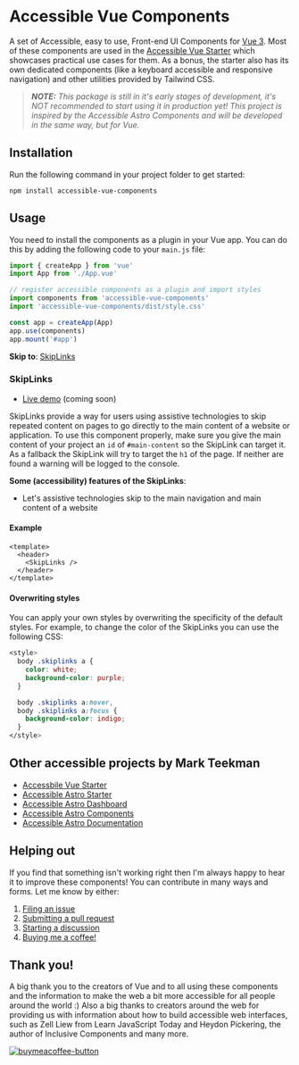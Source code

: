 # Accessible Vue Components
A set of Accessible, easy to use, Front-end UI Components for [Vue 3](https://vuejs.org/). Most of these components are used in the [Accessible Vue Starter](https://github.com/markteekman/accessible-vue-starter) which showcases practical use cases for them. As a bonus, the starter also has its own dedicated components (like a keyboard accessible and responsive navigation) and other utilities provided by Tailwind CSS.

> _**NOTE:** This package is still in it's early stages of development, it's NOT recommended to start using it in production yet! This project is inspired by the Accessible Astro Components and will be developed in the same way, but for Vue._

## Installation
Run the following command in your project folder to get started:
```console
npm install accessible-vue-components
```

## Usage
You need to install the components as a plugin in your Vue app. You can do this by adding the following code to your `main.js` file:
```js
import { createApp } from 'vue'
import App from './App.vue'

// register accessible components as a plugin and import styles
import components from 'accessible-vue-components'
import 'accessible-vue-components/dist/style.css'

const app = createApp(App)
app.use(components)
app.mount('#app')
```

**Skip to**: [SkipLinks](#SkipLinks)

### SkipLinks

- [Live demo]() (coming soon)

SkipLinks provide a way for users using assistive technologies to skip repeated content on pages to go directly to the main content of a website or application. To use this component properly, make sure you give the main content of your project an `id` of `#main-content` so the SkipLink can target it. As a fallback the SkipLink will try to target the `h1` of the page. If neither are found a warning will be logged to the console.

**Some (accessibility) features of the SkipLinks**:
- Let's assistive technologies skip to the main navigation and main content of a website

#### Example

```vue
<template>
  <header>
    <SkipLinks />
  </header>
</template>
```

#### Overwriting styles
You can apply your own styles by overwriting the specificity of the default styles. For example, to change the color of the SkipLinks you can use the following CSS:

```scss
<style>
  body .skiplinks a {
    color: white;
    background-color: purple;
  }

  body .skiplinks a:hover,
  body .skiplinks a:focus {
    background-color: indigo;
  }
</style>
```

## Other accessible projects by Mark Teekman

- [Accessbile Vue Starter](https://github.com/markteekman/accessible-vue-starter/)
- [Accessible Astro Starter](https://github.com/markteekman/accessible-astro-starter/)
- [Accessible Astro Dashboard](https://github.com/markteekman/accessible-astro-dashboard/)
- [Accessible Astro Components](https://github.com/markteekman/accessible-astro-components/)
- [Accessible Astro Documentation](https://accessible-astro.dev)

## Helping out

If you find that something isn't working right then I'm always happy to hear it to improve these components! You can contribute in many ways and forms. Let me know by either:

1. [Filing an issue](https://github.com/markteekman/accessible-astro-components/issues)
2. [Submitting a pull request](https://github.com/markteekman/accessible-astro-components/pulls)
3. [Starting a discussion](https://github.com/markteekman/accessible-astro-components/discussions)
4. [Buying me a coffee!](https://www.buymeacoffee.com/markteekman)

## Thank you!

A big thank you to the creators of Vue and to all using these components and the information to make the web a bit more accessible for all people around the world :) Also a big thanks to creators around the web for providing us with information about how to build accessible web interfaces, such as Zell Liew from Learn JavaScript Today and Heydon Pickering, the author of Inclusive Components and many more.

[![buymeacoffee-button](https://user-images.githubusercontent.com/3909046/150683481-be070424-7bb0-4dd7-a3cb-43b5605163f5.png)](https://www.buymeacoffee.com/markteekman)

